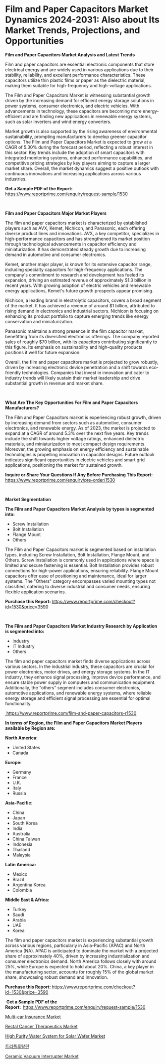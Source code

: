 <p><h1>Film and Paper Capacitors Market Dynamics 2024-2031: Also about Its Market Trends, Projections, and Opportunities</h1></p><p><strong>Film and Paper Capacitors Market Analysis and Latest Trends</strong></p>
<p><p>Film and paper capacitors are essential electronic components that store electrical energy and are widely used in various applications due to their stability, reliability, and excellent performance characteristics. These capacitors utilize thin plastic films or paper as the dielectric material, making them suitable for high-frequency and high-voltage applications. </p><p>The Film and Paper Capacitors Market is witnessing substantial growth driven by the increasing demand for efficient energy storage solutions in power systems, consumer electronics, and electric vehicles. With advancements in technology, these capacitors are becoming more energy-efficient and are finding new applications in renewable energy systems, such as solar inverters and wind energy converters. </p><p>Market growth is also supported by the rising awareness of environmental sustainability, prompting manufacturers to develop greener capacitor options. The Film and Paper Capacitors Market is expected to grow at a CAGR of 5.30% during the forecast period, reflecting a robust interest in this sector. Key trends include the adoption of smart capacitors with integrated monitoring systems, enhanced performance capabilities, and competitive pricing strategies by key players aiming to capture a larger market share. Overall, the market dynamics suggest a positive outlook with continuous innovations and increasing applications across various industries.</p></p>
<p><strong>Get a Sample PDF of the Report:&nbsp;</strong> <a href="https://www.reportprime.com/enquiry/request-sample/1530">https://www.reportprime.com/enquiry/request-sample/1530</a></p>
<p>&nbsp;</p>
<p><strong>Film and Paper Capacitors Major Market Players</strong></p>
<p><p>The film and paper capacitors market is characterized by established players such as AVX, Kemet, Nichicon, and Panasonic, each offering diverse product lines and innovations. AVX, a key competitor, specializes in high-performance capacitors and has strengthened its market position through technological advancements in capacitor efficiency and miniaturization. It has demonstrated steady growth due to increasing demand in automotive and consumer electronics.</p><p>Kemet, another major player, is known for its extensive capacitor range, including specialty capacitors for high-frequency applications. The company's commitment to research and development has fueled its expansion, driving an estimated revenue of approximately $1.3 billion in recent years. With growing adoption of electric vehicles and renewable energy applications, Kemet's future growth prospects appear promising.</p><p>Nichicon, a leading brand in electrolytic capacitors, covers a broad segment of the market. It has achieved a revenue of around $1 billion, attributed to rising demand in electronics and industrial sectors. Nichicon is focusing on enhancing its product portfolio to capture emerging trends like energy conservation and miniaturization.</p><p>Panasonic maintains a strong presence in the film capacitor market, benefitting from its diversified electronics offerings. The company reported sales of roughly $70 billion, with its capacitors contributing significantly to this figure. Its emphasis on sustainability and high-quality products positions it well for future expansion.</p><p>Overall, the film and paper capacitors market is projected to grow robustly, driven by increasing electronic device penetration and a shift towards eco-friendly technologies. Companies that invest in innovation and cater to industry trends will likely sustain their market leadership and drive substantial growth in revenue and market share.</p></p>
<p>&nbsp;</p>
<p><strong>What Are The Key Opportunities For Film and Paper Capacitors Manufacturers?</strong></p>
<p><p>The Film and Paper Capacitors market is experiencing robust growth, driven by increasing demand from sectors such as automotive, consumer electronics, and renewable energy. As of 2023, the market is projected to expand at a CAGR of around 5.3% over the next five years. Key trends include the shift towards higher voltage ratings, enhanced dielectric materials, and miniaturization to meet compact design requirements. Moreover, the growing emphasis on energy efficiency and sustainable technologies is propelling innovation in capacitor designs. Future outlook indicates significant opportunities in electric vehicles and smart grid applications, positioning the market for sustained growth.</p></p>
<p><strong>Inquire or Share Your Questions If Any Before Purchasing This Report:</strong> <a href="https://www.reportprime.com/enquiry/pre-order/1530">https://www.reportprime.com/enquiry/pre-order/1530</a></p>
<p>&nbsp;</p>
<p><strong>Market Segmentation</strong></p>
<p><strong>The Film and Paper Capacitors Market Analysis by types is segmented into:</strong></p>
<p><ul><li>Screw Installation</li><li>Bolt Installation</li><li>Flange Mount</li><li>Others</li></ul></p>
<p><p>The Film and Paper Capacitors market is segmented based on installation types, including Screw Installation, Bolt Installation, Flange Mount, and Others. Screw Installation is commonly used in applications where space is limited and secure fastening is essential. Bolt Installation provides robust connections for high-power applications, ensuring reliability. Flange Mount capacitors offer ease of positioning and maintenance, ideal for larger systems. The "Others" category encompasses varied mounting types not classified, catering to diverse industrial and consumer needs, ensuring flexible application scenarios.</p></p>
<p><strong>Purchase this Report:&nbsp;</strong><a href="https://www.reportprime.com/checkout?id=1530&price=3590">https://www.reportprime.com/checkout?id=1530&price=3590</a></p>
<p>&nbsp;</p>
<p><strong>The Film and Paper Capacitors Market Industry Research by Application is segmented into:</strong></p>
<p><ul><li>Industry</li><li>IT Industry</li><li>Others</li></ul></p>
<p><p>The film and paper capacitors market finds diverse applications across various sectors. In the industrial industry, these capacitors are crucial for power electronics, motor drives, and energy storage systems. In the IT industry, they enhance signal processing, improve device performance, and ensure stable power supply in computers and communication equipment. Additionally, the "others" segment includes consumer electronics, automotive applications, and renewable energy systems, where reliable energy storage and efficient signal processing are essential for optimal functionality.</p></p>
<p><a href="https://www.reportprime.com/film-and-paper-capacitors-r1530">&nbsp;https://www.reportprime.com/film-and-paper-capacitors-r1530</a></p>
<p><strong>In terms of Region, the Film and Paper Capacitors Market Players available by Region are:</strong></p>
<p>
    <p> <strong> North America: </strong>
        <ul>
            <li>United States</li>
            <li>Canada</li>
        </ul>
        </p> 
    <p> <strong> Europe: </strong>
        <ul>
            <li>Germany</li>
            <li>France</li>
            <li>U.K.</li>
            <li>Italy</li>
            <li>Russia</li>
        </ul>
        </p> 
    <p> <strong> Asia-Pacific: </strong>
        <ul>
            <li>China</li>
            <li>Japan</li>
            <li>South Korea</li>
            <li>India</li>
            <li>Australia</li>
            <li>China Taiwan</li>
            <li>Indonesia</li>
            <li>Thailand</li>
            <li>Malaysia</li>
        </ul>
        </p> 
    <p> <strong> Latin America: </strong>
        <ul>
            <li>Mexico</li>
            <li>Brazil</li>
            <li>Argentina Korea</li>
            <li>Colombia</li>
        </ul>
        </p> 
    <p> <strong> Middle East & Africa: </strong>
        <ul>
            <li>Turkey</li>
            <li>Saudi</li>
            <li>Arabia</li>
            <li>UAE</li>
            <li>Korea</li>
        </ul>
    </p>
    </p>
<p><p>The film and paper capacitors market is experiencing substantial growth across various regions, particularly in Asia-Pacific (APAC) and North America (NA). APAC is anticipated to dominate the market with a projected share of approximately 40%, driven by increasing industrialization and consumer electronics demand. North America follows closely with around 25%, while Europe is expected to hold about 20%. China, a key player in the manufacturing sector, accounts for roughly 15% of the global market share, showcasing robust demand and innovation.</p></p>
<p><strong>Purchase this Report: </strong><a href="https://www.reportprime.com/checkout?id=1530&price=3590">https://www.reportprime.com/checkout?id=1530&price=3590</a></p>
<p>&nbsp;<strong>Get a Sample PDF of the Report:&nbsp;&nbsp;</strong><a href="https://www.reportprime.com/enquiry/request-sample/1530">https://www.reportprime.com/enquiry/request-sample/1530</a></p>
<p><strong></strong></p>
<p><p><a href="https://medium.com/@bon-bar/multi-car-insurance-market-trends-and-regional-insights-forecasted-for-period-from-2024-to-2031-6465a97c8558">Multi-car Insurance Market</a></p><p><a href="https://medium.com/@aylinschumm/strategic-market-insights-navigating-the-global-rectal-cancer-therapeutics-market-landscape-34f080903c91">Rectal Cancer Therapeutics Market</a></p><p><a href="https://issuu.com/reportprime-2/docs/high-purity-water-system-for-solar-_b0f9c3d571bcf1">High Purity Water System for Solar Wafer Market</a></p><p><a href="https://medium.com/@adsogvwv75/%ED%8A%B8%EB%A6%AC%ED%94%8C%EB%A3%A8%EB%9E%84%EB%A6%B0-%EC%8B%9C%EC%9E%A5-%EB%8F%99%ED%96%A5-%ED%8A%B8%EB%A6%AC%ED%94%8C%EB%A3%A8%EB%9E%84%EB%A6%B0-%EC%8B%9C%EC%9E%A5-%ED%86%B5%EC%B0%B0%EB%A0%A5-%EB%B0%8F-%EC%98%88%EC%B8%A1-%EB%B6%84%EC%84%9D%EC%97%90-%EC%A4%91%EC%A0%90-2024-2031-471b3485024e">트리플루랄린</a></p><p><a href="https://github.com/angelajermaine/Market-Research-Report-List-5/blob/main/ceramic-vacuum-interrupter-market.md">Ceramic Vacuum Interrupter Market</a></p></p>